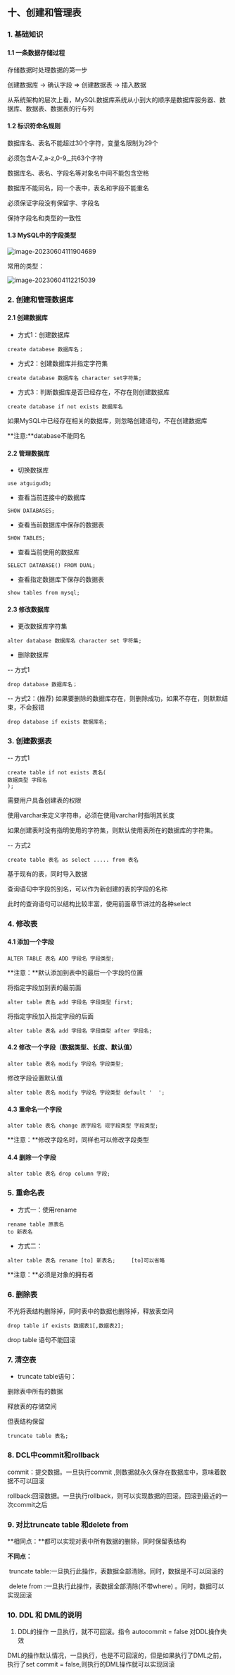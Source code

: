 ## 十、创建和管理表

### 1. 基础知识

#### 1.1 一条数据存储过程

存储数据时处理数据的第一步

创建数据库 -> 确认字段 => 创建数据表 -> 插入数据

从系统架构的层次上看，MySQL数据库系统从小到大的顺序是数据库服务器、数据库、数据表、数据表的行与列

#### 1.2 标识符命名规则

数据库名、表名不能超过30个字符，变量名限制为29个

必须包含A-Z,a-z,0-9,_共63个字符

数据库名、表名、字段名等对象名中间不能包含空格

数据库不能同名，同一个表中，表名和字段不能重名

必须保证字段没有保留字、字段名	

保持字段名和类型的一致性

#### 1.3 MySQL中的字段类型

![image-20230604111904689](D:\typora\mysql笔记\img\数据类型.png)

常用的类型：

![image-20230604112215039](D:\typora\mysql笔记\img\常用的数据类型.png)

### 2. 创建和管理数据库

#### 2.1 创建数据库

- 方式1：创建数据库

```
create databese 数据库名；
```

- 方式2：创建数据库并指定字符集

```
create database 数据库名 character set字符集;
```

- 方式3：判断数据库是否已经存在，不存在则创建数据库

```
create database if not exists 数据库名
```

如果MySQL中已经存在相关的数据库，则忽略创建语句，不在创建数据库

**注意:**database不能同名

#### 2.2 管理数据库

- 切换数据库

```
use atguigudb;
```

- 查看当前连接中的数据库

```
SHOW DATABASES;
```

- 查看当前数据库中保存的数据表

```
SHOW TABLES;
```

- 查看当前使用的数据库

```
SELECT DATABASE() FROM DUAL;
```

- 查看指定数据库下保存的数据表

```
show tables from mysql;
```

#### 2.3 修改数据库

- 更改数据库字符集

```
alter database 数据库名 character set 字符集;
```

- 删除数据库

-- 方式1 

```
drop database 数据库名；
```

-- 方式2：(推荐) 如果要删除的数据库存在，则删除成功，如果不存在，则默默结束，不会报错

```
drop database if exists 数据库名;
```

### 3. 创建数据表

-- 方式1

```
create table if not exists 表名(
数据类型 字段名
);
```

需要用户具备创建表的权限

使用varchar来定义字符串，必须在使用varchar时指明其长度

如果创建表时没有指明使用的字符集，则默认使用表所在的数据库的字符集。

-- 方式2

```
create table 表名 as select ..... from 表名
```

基于现有的表，同时导入数据

查询语句中字段的别名，可以作为新创建的表的字段的名称

此时的查询语句可以结构比较丰富，使用前面章节讲过的各种select

### 4. 修改表

#### 4.1 添加一个字段

```
ALTER TABLE 表名 ADD 字段名 字段类型;
```

**注意：**默认添加到表中的最后一个字段的位置

将指定字段加到表的最前面

```
alter table 表名 add 字段名 字段类型 first;
```

将指定字段加入指定字段的后面

```
alter table 表名 add 字段名 字段类型 after 字段名;
```

#### 4.2 修改一个字段（数据类型、长度、默认值）

```
alter table 表名 modify 字段名 字段类型;
```

修改字段设置默认值

```
alter table 表名 modify 字段名 字段类型 default '  ';
```

#### 4.3 重命名一个字段

```
alter table 表名 change 原字段名 现字段类型 字段类型;
```

**注意：**修改字段名时，同样也可以修改字段类型

#### 4.4 删除一个字段

```
alter table 表名 drop column 字段;
```

### 5. 重命名表

- 方式一：使用rename

```
rename table 原表名
to 新表名
```

- 方式二：

```
alter table 表名 rename [to] 新表名;		[to]可以省略
```

**注意：**必须是对象的拥有者

### 6. 删除表

不光将表结构删除掉，同时表中的数据也删除掉，释放表空间

```
drop table if exists 数据表1[,数据表2];
```

drop table 语句不能回滚

### 7. 清空表

- truncate table语句：

 删除表中所有的数据

释放表的存储空间

但表结构保留

```
truncate table 表名;
```

### 8. DCL中commit和rollback

commit：提交数据。一旦执行commit ,则数据就永久保存在数据库中，意味着数据不可以回滚

rollback:回滚数据。一旦执行rollback，则可以实现数据的回滚。回滚到最近的一次commit之后

### 9.  对比truncate table 和delete from 

**相同点：**都可以实现对表中所有数据的删除，同时保留表结构

**不同点：**

​			truncate table:一旦执行此操作，表数据全部清除。同时，数据是不可以回滚的

​			delete from :一旦执行此操作，表数据全部清除(不带where) 。同时，数据可以实现回滚

### 10. DDL 和 DML的说明

1. DDL的操作 一旦执行，就不可回滚。指令 autocommit = false 对DDL操作失效

​		DML的操作默认情况，一旦执行，也是不可回滚的，但是如果执行了DML之前，执行了set commit = false,则执行的DML操作就可以实现回滚